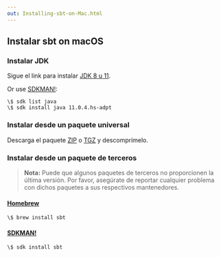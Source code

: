 ```yaml
---
out: Installing-sbt-on-Mac.html
---
```


  [MSI]: $sbt_native_package_base$/v$app_version$/sbt-$windows_app_version$.msi
  [ZIP]: $sbt_native_package_base$/v$app_version$/sbt-$app_version$.zip
  [TGZ]: $sbt_native_package_base$/v$app_version$/sbt-$app_version$.tgz
  [Manual-Installation]: Manual-Installation.html
  [AdoptiumOpenJDK]: https://adoptium.net

Instalar sbt on macOS
---------------------

### Instalar JDK

Sigue el link para instalar [JDK 8 u 11][AdoptiumOpenJDK].

Or use [SDKMAN!](https://sdkman.io/):

```
\$ sdk list java
\$ sdk install java 11.0.4.hs-adpt
```

### Instalar desde un paquete universal

Descarga el paquete [ZIP][ZIP] o [TGZ][TGZ] y descomprímelo.

### Instalar desde un paquete de terceros

> **Nota:** Puede que algunos paquetes de terceros no proporcionen la última versión.
> Por favor, asegúrate de reportar cualquier problema con dichos paquetes a sus 
> respectivos mantenedores.

#### [Homebrew](https://brew.sh/)

```
\$ brew install sbt
```

#### [SDKMAN!](https://sdkman.io/)

```
\$ sdk install sbt
```
